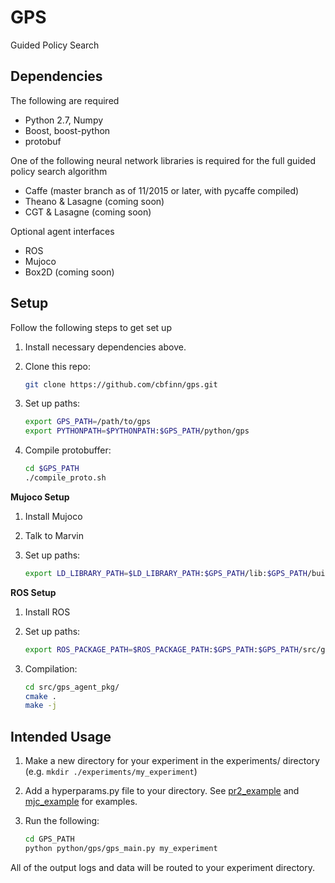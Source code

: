 GPS
======
Guided Policy Search

## Dependencies
The following are required
* Python 2.7, Numpy
* Boost, boost-python
* protobuf

One of the following neural network libraries is required for the full guided policy search algorithm
* Caffe (master branch as of 11/2015 or later, with pycaffe compiled)
* Theano & Lasagne (coming soon)
* CGT & Lasagne (coming soon)

Optional agent interfaces
* ROS
* Mujoco
* Box2D (coming soon)

## Setup
Follow the following steps to get set up

1. Install necessary dependencies above.

2. Clone this repo:

    ```sh
    git clone https://github.com/cbfinn/gps.git
    ```

3. Set up paths:

    ```sh
    export GPS_PATH=/path/to/gps
    export PYTHONPATH=$PYTHONPATH:$GPS_PATH/python/gps
    ```

4. Compile protobuffer:

    ```sh
    cd $GPS_PATH
    ./compile_proto.sh
    ```

**Mujoco Setup**

1. Install Mujoco

2. Talk to Marvin

3. Set up paths:
    ```sh
    export LD_LIBRARY_PATH=$LD_LIBRARY_PATH:$GPS_PATH/lib:$GPS_PATH/build/lib
    ```


**ROS Setup**

1. Install ROS

2. Set up paths:

    ```sh
    export ROS_PACKAGE_PATH=$ROS_PACKAGE_PATH:$GPS_PATH:$GPS_PATH/src/gps_agent_pkg
    ```
3. Compilation:

    ```sh
    cd src/gps_agent_pkg/
    cmake .
    make -j
    ```

## Intended Usage
1. Make a new directory for your experiment in the experiments/ directory (e.g. `mkdir ./experiments/my_experiment`)

2. Add a hyperparams.py file to your directory. See [pr2_example](https://github.com/cbfinn/gps/blob/master/experiments/pr2_example/hyperparams.py) and [mjc_example](https://github.com/cbfinn/gps/blob/master/experiments/mjc_example/hyperparams.py) for examples.

3. Run the following:
    ```sh
    cd GPS_PATH
    python python/gps/gps_main.py my_experiment
    ```

All of the output logs and data will be routed to your experiment directory.
